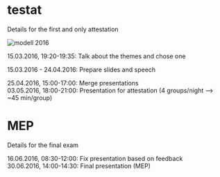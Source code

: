 # testat
Details for the first and only attestation

![modell 2016](https://secure.footprint.net/l-westfalia-eu/static/fileadmin/images/sonderseiten/bauanleitungen/bosch_heimwerken/seifenkiste/seifenkiste_432x321px_434_321.jpg)  

15.03.2016, 19:20-19:35: Talk about the themes and chose one  
  
15.03.2016 - 24.04.2016: Prepare slides and speech  
  
25.04.2016, 15:00-17:00: Merge presentations  
03.05.2016, 18:00-21:00: Presentation for attestation (4 groups/night --> ~45 min/group)  
  

# MEP  
Details for the final exam  

16.06.2016, 08:30-12:00: Fix presentation based on feedback  
30.06.2016, 14:00-14:30: Final presentation (MEP)  